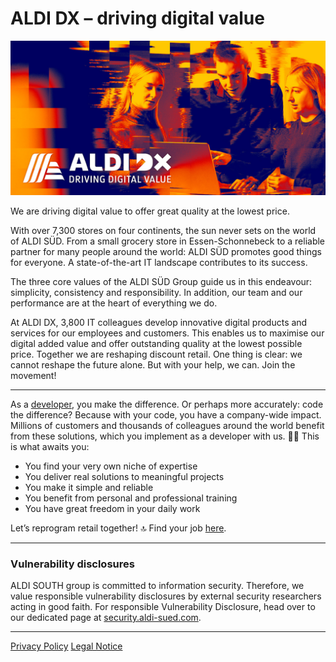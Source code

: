 # ALDI DX – driving digital value

<img src="./ALDI_DX_Titelbild-GitHub-Org_1200x628.jpg?raw=true"/>

We are driving digital value to offer great quality at the lowest price. 
 
With over 7,300 stores on four continents, the sun never sets on the world of ALDI SÜD. From a small grocery store in Essen-Schonnebeck to a reliable partner for many people around the world: ALDI SÜD promotes good things for everyone. A state-of-the-art IT landscape contributes to its success.  
 
The three core values of the ALDI SÜD Group guide us in this endeavour: simplicity, consistency and responsibility. In addition, our team and our performance are at the heart of everything we do.  
 
At ALDI DX, 3,800 IT colleagues develop innovative digital products and services for our employees and customers. This enables us to maximise our digital added value and offer outstanding quality at the lowest possible price. Together we are reshaping discount retail. One thing is clear: we cannot reshape the future alone. But with your help, we can. Join the movement! 

---

As a [developer](https://it-jobs.aldi-sued.de/en/your-possibilities/developer?utm_source=GitHub&utm_medium=unternehmensprofil&utm_campaign=INT_reprogramretail&utm_term=statisch&utm_content=developer-link), you make the difference. Or perhaps more accurately: code the difference? Because with your code, you have a company-wide impact. Millions of customers and thousands of colleagues around the world benefit from these solutions, which you implement as a developer with us. 💪💡 This is what awaits you: 
- You find your very own niche of expertise 
- You deliver real solutions to meaningful projects 
- You make it simple and reliable 
- You benefit from personal and professional training 
- You have great freedom in your daily work 

Let’s reprogram retail together! 🔝 Find your job [here](https://it-jobs.aldi-sued.de/en?jtab=All+ITJobs&utm_source=GitHub&utm_medium=unternehmensprofil&utm_campaign=INT_reprogramretail&utm_term=statisch&utm_content=jobs-link). 

---

### Vulnerability disclosures

ALDI SOUTH group is committed to information security. Therefore, we value responsible vulnerability disclosures by external security researchers acting in good faith. For responsible Vulnerability Disclosure, head over to our dedicated page at [security.aldi-sued.com](https://security.aldi-sued.com).

---

[Privacy Policy](https://it-jobs.aldi-sued.de/en/privacy-policy)
[Legal Notice](https://it-jobs.aldi-sued.de/en/legal-notice)

